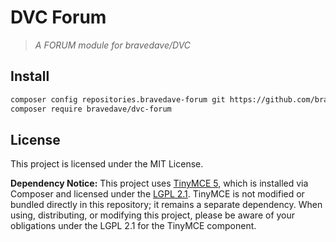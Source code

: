 
# DVC Forum

> _A FORUM module for bravedave/DVC_

## Install

```bash
composer config repositories.bravedave-forum git https://github.com/bravedave/forum.git
composer require bravedave/dvc-forum
```

## License

This project is licensed under the MIT License.

**Dependency Notice:**
This project uses [TinyMCE 5](https://www.tiny.cloud/), which is installed via Composer and licensed under the [LGPL 2.1](https://www.gnu.org/licenses/old-licenses/lgpl-2.1.html).
TinyMCE is not modified or bundled directly in this repository; it remains a separate dependency.
When using, distributing, or modifying this project, please be aware of your obligations under the LGPL 2.1 for the TinyMCE component.
